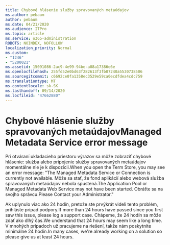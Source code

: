 ```yaml
---
title: Chybové hlásenie služby spravovaných metaúdajov
ms.author: pebaum
author: pebaum
ms.date: 04/21/2020
ms.audience: ITPro
ms.topic: article
ms.service: o365-administration
ROBOTS: NOINDEX, NOFOLLOW
localization_priority: Normal
ms.custom:
- "1246"
- "5200021"
ms.assetid: 15091086-2ac9-4e99-94be-a08a17386e6e
ms.openlocfilehash: 255fd52e0bd63f282613f3fb07240a5530738506
ms.sourcegitcommit: c6692ce0fa1358ec3529e59ca0ecdfdea4cdc759
ms.translationtype: MT
ms.contentlocale: sk-SK
ms.lasthandoff: 09/14/2020
ms.locfileid: "47662880"
---
```

# <a name="managed-metadata-service-error-message"></a><span data-ttu-id="29cee-102">Chybové hlásenie služby spravovaných metaúdajov</span><span class="sxs-lookup"><span data-stu-id="29cee-102">Managed Metadata Service error message</span></span>

<span data-ttu-id="29cee-103">Pri otváraní ukladacieho priestoru výrazov sa môže zobraziť chybové hlásenie: služba alebo pripojenie služby spravovaných metaúdajov momentálne nie je k dispozícii.</span><span class="sxs-lookup"><span data-stu-id="29cee-103">When you open the Term Store, you may see an error message: "The Managed Metadata Service or Connection is currently not available.</span></span> <span data-ttu-id="29cee-104">Môže sa stať, že fond aplikácií alebo webová služba spravovaných metaúdajov nebola spustená.</span><span class="sxs-lookup"><span data-stu-id="29cee-104">The Application Pool or Managed Metadata Web Service may not have been started.</span></span> <span data-ttu-id="29cee-105">Obráťte sa na svojho správcu.</span><span class="sxs-lookup"><span data-stu-id="29cee-105">Please Contact your Administrator."</span></span>
  
<span data-ttu-id="29cee-106">Ak uplynulo viac ako 24 hodín, pretože ste prvýkrát videli tento problém, prihláste prípad podpory.</span><span class="sxs-lookup"><span data-stu-id="29cee-106">If more than 24 hours have passed since you first saw this issue, please log a support case.</span></span> <span data-ttu-id="29cee-107">Chápeme, že 24 hodín sa môže zdať ako dlhý čas.</span><span class="sxs-lookup"><span data-stu-id="29cee-107">We understand that 24 hours may seem like a long time.</span></span> <span data-ttu-id="29cee-108">V mnohých prípadoch už pracujeme na riešení, takže nám poskytnite minimálne 24 hodín.</span><span class="sxs-lookup"><span data-stu-id="29cee-108">In many cases, we're already working on a solution so please give us at least 24 hours.</span></span>
  